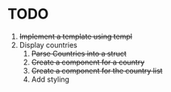 # TODO

1. ~~Implement a template using templ~~
2. Display countries
    1. ~~Parse Countries into a struct~~
    2. ~~Create a component for a country~~
    3. ~~Create a component for the country list~~
    4. Add styling
